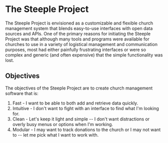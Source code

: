 # The Steeple Project

The Steeple Project is envisioned as a customizable and flexible church management system that blends easy-to-use interfaces with open data sources and APIs. One of the primary reasons for initiating the Steeple Project was that although many tools and programs were available for churches to use in a variety of logistical management and communication purposes, most had either painfully frustrating interfaces or were so complex and generic (and often expensive) that the simple functionality was lost.

## Objectives

The objectives of the Steeple Project are to create church management software that is:

1. Fast - I want to be able to both add and retrieve data quickly.
2. Intuitive - I don't want to fight with an interface to find what I'm looking for.
3. Clean - Let's keep it light and simple -- I don't want distractions or overly busy menus or options when I'm working.
4. Modular - I may want to track donations to the church or I may not want to -- let me pick what I want to work with.
